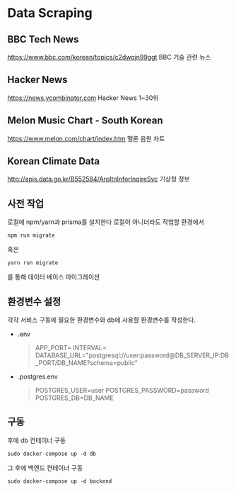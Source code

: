 # Data Scraping

## BBC Tech News
https://www.bbc.com/korean/topics/c2dwqjn99ggt
BBC 기술 관련 뉴스

## Hacker News
https://news.ycombinator.com
Hacker News 1~30위

## Melon Music Chart - South Korean
https://www.melon.com/chart/index.htm
멜론 음원 차트

## Korean Climate Data
http://apis.data.go.kr/B552584/ArpltnInforInqireSvc
기상청 정보

## 사전 작업

로컬에 npm/yarn과 prisma를 설치한다
로컬이 아니더라도 작업할 환경에서

```
npm run migrate
```

혹은

```
yarn run migrate
```

를 통해 데이터 베이스 마이그레이션

## 환경변수 설정

각각 서비스 구동에 필요한 환경변수와 db에 사용할 환경변수를 작성한다.

- .env

  > APP_PORT=
  > INTERVAL=
  > DATABASE_URL="postgresql://user:password@DB_SERVER_IP:DB_PORT/DB_NAME?schema=public"

- .postgres.env
  > POSTGRES_USER=user
  > POSTGRES_PASSWORD=password
  > POSTGRES_DB=DB_NAME

## 구동

후에 db 컨테이너 구동

```
sudo docker-compose up -d db
```

그 후에 백엔드 컨테이너 구동

```
sudo docker-compose up -d backend
```
